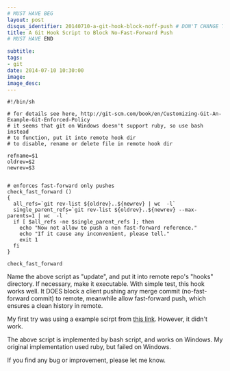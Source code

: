 ```yaml
---
# MUST HAVE BEG
layout: post
disqus_identifier: 20140710-a-git-hook-block-noff-push # DON'T CHANGE THE VALUE ONCE SET
title: A Git Hook Script to Block No-Fast-Forward Push
# MUST HAVE END

subtitle:
tags: 
- git
date: 2014-07-10 10:30:00
image:
image_desc:
---
```


<pre class="line-numbers"><code class="language-bash">#!/bin/sh

# for details see here, http://git-scm.com/book/en/Customizing-Git-An-Example-Git-Enforced-Policy
# it seems that git on Windows doesn't support ruby, so use bash instead
# to function, put it into remote hook dir
# to disable, rename or delete file in remote hook dir

refname=$1
oldrev=$2
newrev=$3


# enforces fast-forward only pushes
check_fast_forward ()
{
  all_refs=`git rev-list ${oldrev}..${newrev} | wc  -l`
  single_parent_refs=`git rev-list ${oldrev}..${newrev} --max-parents=1 | wc  -l `
  if [ $all_refs -ne $single_parent_refs ]; then
    echo "Now not allow to push a non fast-forward reference."
    echo "If it cause any inconvenient, please tell."
    exit 1
  fi
}

check_fast_forward
</code></pre>

Name the above script as "update", and put it into remote repo's "hooks" directory. If necessary, make it executable. With simple test, this hook works well. It DOES block a client pushing any merge commit (no-fast-forward commit) to remote, meanwhile allow fast-forward push, which ensures a clean history in remote.

My first try was using a example scirpt from [this link](http://git-scm.com/book/en/Customizing-Git-An-Example-Git-Enforced-Policy). However, it didn't work.

The above script is implemented by bash script, and works on Windows. My original implementation used ruby, but failed on Windows.

If you find any bug or improvement, please let me know.
